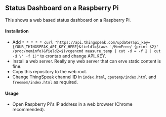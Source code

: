 ## Status Dashboard on a Raspberry Pi

This shows a web based status dashboard on a Raspberry Pi.

#### Installation
- Add `* * * * * curl "https://api.thingspeak.com/update?api_key={YOUR_THINGSPEAK_API_KEY_HERE}&field1=$(awk '/MemFree/ {print $2}' /proc/meminfo)&field2=$(vcgencmd measure_temp | cut -d = -f 2 | cut -d \' -f 1)"` to crontab and change API_KEY.
- Install a web server. Really any web server that can erve static content is fine.
- Copy this repository to the web root.
- Change ThingSpeak channel ID in `index.html`, `cputemp/index.html` and `freemem/index.html` as required.

#### Usage
- Open Raspberry Pi's IP address in a web browser (Chrome recommended).
